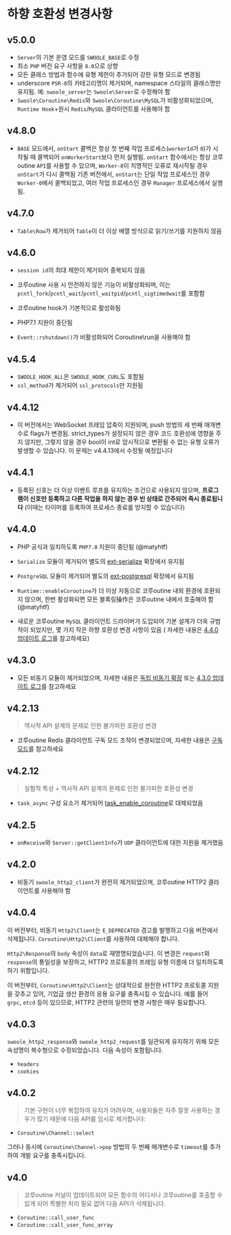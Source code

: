 # 하향 호환성 변경사항


## v5.0.0
* `Server`의 기본 운영 모드를 `SWOOLE_BASE`로 수정
* 최소 `PHP` 버전 요구 사항을 `8.0`으로 상향
* 모든 클래스 방법과 함수에 유형 제한이 추가되어 강한 유형 모드로 변경됨
* underscore `PSR-0`의 카테고리명이 제거되며, namespace 스타일의 클래스명만 유지됨. 예: `swoole_server`는 `Swoole\Server`로 수정해야 함
* `Swoole\Coroutine\Redis`와 `Swoole\Coroutine\MySQL`가 비활성화되었으며, `Runtime Hook`+원시 `Redis`/`MySQL` 클라이언트를 사용해야 함


## v4.8.0


- `BASE` 모드에서, `onStart` 콜백은 항상 첫 번째 작업 프로세스(`workerId`가 `0`)가 시작될 때 콜백되어 `onWorkerStart`보다 먼저 실행됨. `onStart` 함수에서는 항상 코루outine `API`를 사용할 수 있으며, `Worker-0`이 치명적인 오류로 재시작될 경우 `onStart`가 다시 콜백됨
기존 버전에서, `onStart`는 단일 작업 프로세스인 경우 `Worker-0`에서 콜백되었고, 여러 작업 프로세스인 경우 `Manager` 프로세스에서 실행됨.


## v4.7.0


- `Table\Row`가 제거되어 `Table`이 더 이상 배열 방식으로 읽기/쓰기를 지원하지 않음


## v4.6.0



- `session id`의 최대 제한이 제거되어 중복되지 않음

- 코루outine 사용 시 안전하지 않은 기능이 비활성화되며, 이는 `pcntl_fork`/`pcntl_wait`/`pcntl_waitpid`/`pcntl_sigtimedwait`를 포함함

- 코루outine hook가 기본적으로 활성화됨

- PHP7.1 지원이 중단됨
- `Event::rshutdown()`가 비활성화되어 Coroutine\run을 사용해야 함


## v4.5.4



- `SWOOLE_HOOK_ALL`은 `SWOOLE_HOOK_CURL`도 포함됨
- `ssl_method`가 제거되어 `ssl_protocols`만 지원됨


## v4.4.12


- 이 버전에서는 WebSocket 프레임 압축이 지원되며, push 방법의 세 번째 매개변수로 flags가 변경됨. strict_types가 설정되지 않은 경우 코드 호환성에 영향을 주지 않지만, 그렇지 않을 경우 bool이 int로 암시적으로 변환될 수 없는 유형 오류가 발생할 수 있습니다. 이 문제는 v4.4.13에서 수정될 예정입니다


## v4.4.1


- 등록된 신호는 더 이상 이벤트 루프를 유지하는 조건으로 사용되지 않으며, **프로그램이 신호만 등록하고 다른 작업을 하지 않는 경우 빈 상태로 간주되어 즉시 종료됩니다** (이때는 타이머를 등록하여 프로세스 종료를 방지할 수 있습니다)


## v4.4.0



- PHP 공식과 일치하도록 `PHP7.0` 지원이 중단됨 (@matyhtf)

- `Serialize` 모듈이 제거되어 별도의 [ext-serialize](https://github.com/swoole/ext-serialize) 확장에서 유지됨

- `PostgreSQL` 모듈이 제거되어 별도의 [ext-postgresql](https://github.com/swoole/ext-postgresql) 확장에서 유지됨

- `Runtime::enableCoroutine`가 더 이상 자동으로 코루outine 내외 환경에 호환되지 않으며, 한번 활성화되면 모든 블록링操作은 코루outine 내에서 호출해야 함 (@matyhtf)
- 새로운 코루outine `MySQL` 클라이언트 드라이버가 도입되어 기본 설계가 더욱 규범적이 되었지만, 몇 가지 작은 하향 호환성 변경 사항이 있음 ( 자세한 내용은 [4.4.0 업데이트 로그](https://wiki.swoole.com/wiki/page/p-4.4.0.html)를 참고하세요)


## v4.3.0


- 모든 비동기 모듈이 제거되었으며, 자세한 내용은 [독립 비동기 확장](https://wiki.swoole.com/wiki/page/p-async_ext.html) 또는 [4.3.0 업데이트 로그](https://wiki.swoole.com/wiki/page/p-4.3.0.html)를 참고하세요


## v4.2.13

> 역사적 API 설계의 문제로 인한 불가피한 호환성 변경

* 코루outine Redis 클라이언트 구독 모드 조작이 변경되었으며, 자세한 내용은 [구독 모드](https://wiki.swoole.com/#/coroutine_client/redis?id=%e8%ae%a2%e9%98%85%e6%a8%a1%e5%bc%8f)를 참고하세요


## v4.2.12

> 실험적 특성 + 역사적 API 설계의 문제로 인한 불가피한 호환성 변경


- `task_async` 구성 요소가 제거되어 [task_enable_coroutine](https://wiki.swoole.com/#/server/setting?id=task_enable_coroutine)로 대체되었음


## v4.2.5


- `onReceive`와 `Server::getClientInfo`가 `UDP` 클라이언트에 대한 지원을 제거했음


## v4.2.0


- 비동기 `swoole_http2_client`가 완전히 제거되었으며, 코루outine HTTP2 클라이언트를 사용해야 함


## v4.0.4

이 버전부터, 비동기 `Http2\Client`는 `E_DEPRECATED` 경고를 발행하고 다음 버전에서 삭제됩니다. `Coroutine\Http2\Client`를 사용하여 대체해야 합니다.

`Http2\Response`의 `body` 속성이 `data`로 재명명되었습니다. 이 변경은 `request`와 `response`의 통일성을 보장하고, HTTP2 프로토콜의 프레임 유형 이름에 더 일치하도록 하기 위함입니다.

이 버전부터, `Coroutine\Http2\Client`는 상대적으로 완전한 HTTP2 프로토콜 지원을 갖추고 있어, 기업급 생산 환경의 응용 요구를 충족시킬 수 있습니다. 예를 들어 `grpc`, `etcd` 등이 있으므로, HTTP2 관련의 일련의 변경 사항은 매우 필요합니다.


## v4.0.3

`swoole_http2_response`와 `swoole_http2_request`를 일관되게 유지하기 위해 모든 속성명이 복수형으로 수정되었습니다. 다음 속성이 포함됩니다.



- `headers`
- `cookies`


## v4.0.2

> 기본 구현이 너무 복잡하여 유지가 어려우며, 사용자들은 자주 잘못 사용하는 경우가 많기 때문에 다음 API를 임시로 제거합니다:


- `Coroutine\Channel::select`

그러나 동시에 `Coroutine\Channel->pop` 방법의 두 번째 매개변수로 `timeout`를 추가하여 개발 요구를 충족시킵니다.


## v4.0

> 코루outine 커널이 업데이트되어 모든 함수의 어디서나 코루outine를 호출할 수 있게 되어 특별한 처리 필요 없어 다음 API가 삭제됩니다.


- `Coroutine::call_user_func`
- `Coroutine::call_user_func_array`
